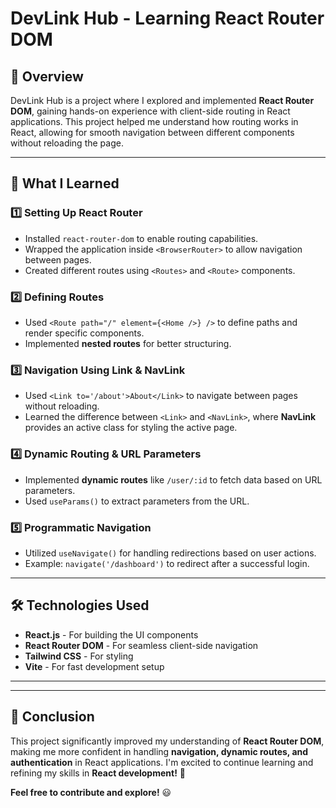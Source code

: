 # DevLink Hub - Learning React Router DOM

## 📌 Overview
DevLink Hub is a project where I explored and implemented **React Router DOM**, gaining hands-on experience with client-side routing in React applications. This project helped me understand how routing works in React, allowing for smooth navigation between different components without reloading the page.

---

## 🚀 What I Learned  

### 1️⃣ Setting Up React Router  
- Installed `react-router-dom` to enable routing capabilities.  
- Wrapped the application inside `<BrowserRouter>` to allow navigation between pages.  
- Created different routes using `<Routes>` and `<Route>` components.  

### 2️⃣ Defining Routes  
- Used `<Route path="/" element={<Home />} />` to define paths and render specific components.  
- Implemented **nested routes** for better structuring.  

### 3️⃣ Navigation Using Link & NavLink  
- Used `<Link to='/about'>About</Link>` to navigate between pages without reloading.  
- Learned the difference between `<Link>` and `<NavLink>`, where **NavLink** provides an active class for styling the active page.  

### 4️⃣ Dynamic Routing & URL Parameters  
- Implemented **dynamic routes** like `/user/:id` to fetch data based on URL parameters.  
- Used `useParams()` to extract parameters from the URL.  

### 5️⃣ Programmatic Navigation  
- Utilized `useNavigate()` for handling redirections based on user actions.  
- Example: `navigate('/dashboard')` to redirect after a successful login.  


---

## 🛠️ Technologies Used  
- **React.js** - For building the UI components  
- **React Router DOM** - For seamless client-side navigation  
- **Tailwind CSS** - For styling  
- **Vite** - For fast development setup  

---

---

## 📌 Conclusion  
This project significantly improved my understanding of **React Router DOM**, making me more confident in handling **navigation, dynamic routes, and authentication** in React applications. I'm excited to continue learning and refining my skills in **React development!** 🚀  

**Feel free to contribute and explore!** 😃  
